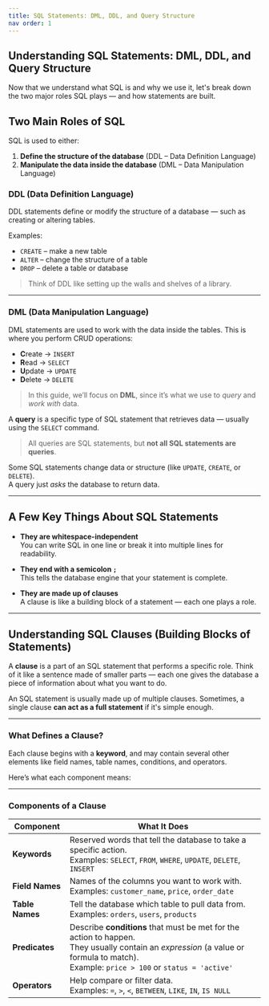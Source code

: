```yaml
---
title: SQL Statements: DML, DDL, and Query Structure
nav order: 1
---
```


## Understanding SQL Statements: DML, DDL, and Query Structure

Now that we understand what SQL is and why we use it, let's break down the two major roles SQL plays — and how statements are built.

##  Two Main Roles of SQL

SQL is used to either:

1. **Define the structure of the database** (DDL – Data Definition Language)
2. **Manipulate the data inside the database** (DML – Data Manipulation Language)

###  DDL (Data Definition Language)
DDL statements define or modify the structure of a database — such as creating or altering tables.

Examples:
- `CREATE` – make a new table
- `ALTER` – change the structure of a table
- `DROP` – delete a table or database

>  Think of DDL like setting up the walls and shelves of a library.

---

###  DML (Data Manipulation Language)
DML statements are used to work with the data inside the tables. This is where you perform CRUD operations:

- **C**reate → `INSERT`
- **R**ead → `SELECT`
- **U**pdate → `UPDATE`
- **D**elete → `DELETE`

>  In this guide, we’ll focus on **DML**, since it’s what we use to *query* and *work with* data.

A **query** is a specific type of SQL statement that retrieves data — usually using the `SELECT` command.

> All queries are SQL statements, but **not all SQL statements are queries**.

Some SQL statements change data or structure (like `UPDATE`, `CREATE`, or `DELETE`).  
A query just *asks* the database to return data.

---

##  A Few Key Things About SQL Statements

- **They are whitespace-independent**  
  You can write SQL in one line or break it into multiple lines for readability.

- **They end with a semicolon `;`**  
  This tells the database engine that your statement is complete.

- **They are made up of clauses**  
  A clause is like a building block of a statement — each one plays a role.

---

##  Understanding SQL Clauses (Building Blocks of Statements)

A **clause** is a part of an SQL statement that performs a specific role. Think of it like a sentence made of smaller parts — each one gives the database a piece of information about what you want to do.

An SQL statement is usually made up of multiple clauses. Sometimes, a single clause **can act as a full statement** if it's simple enough.

---

###  What Defines a Clause?

Each clause begins with a **keyword**, and may contain several other elements like field names, table names, conditions, and operators.

Here’s what each component means:

---

###  Components of a Clause

| Component      | What It Does                                                                 |
|----------------|------------------------------------------------------------------------------|
| **Keywords**   | Reserved words that tell the database to take a specific action. <br>Examples: `SELECT`, `FROM`, `WHERE`, `UPDATE`, `DELETE`, `INSERT`|
| **Field Names**| Names of the columns you want to work with.<br>Examples: `customer_name`, `price`, `order_date` |
| **Table Names**| Tell the database which table to pull data from.<br>Examples: `orders`, `users`, `products` |
| **Predicates** | Describe **conditions** that must be met for the action to happen.<br>They usually contain an *expression* (a value or formula to match).<br>Example: `price > 100` or `status = 'active'` |
| **Operators**  | Help compare or filter data.<br>Examples: `=`, `>`, `<`, `BETWEEN`, `LIKE`, `IN`, `IS NULL` |